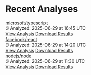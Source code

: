 # Recent Analyses

<div class="analysis-item">
  <div class="repo-name">
    <a href="/analyses/microsoft/typescript/a1b2c3d4/">microsoft/typescript</a>
  </div>
  <div class="analysis-time">⏰ Analyzed: 2025-06-29 at 16:45 UTC</div>
  <div class="analysis-links">
    <a href="/analyses/microsoft/typescript/a1b2c3d4/">View Analysis</a>
    <a href="/analyses/microsoft/typescript/a1b2c3d4/analysis.zip">Download Results</a>
  </div>
</div>

<div class="analysis-item">
  <div class="repo-name">
    <a href="/analyses/facebook/react/e5f6g7h8/">facebook/react</a>
  </div>
  <div class="analysis-time">⏰ Analyzed: 2025-06-29 at 14:20 UTC</div>
  <div class="analysis-links">
    <a href="/analyses/facebook/react/e5f6g7h8/">View Analysis</a>
    <a href="/analyses/facebook/react/e5f6g7h8/analysis.zip">Download Results</a>
  </div>
</div>

<div class="analysis-item">
  <div class="repo-name">
    <a href="/analyses/nodejs/node/i9j0k1l2/">nodejs/node</a>
  </div>
  <div class="analysis-time">⏰ Analyzed: 2025-06-29 at 11:30 UTC</div>
  <div class="analysis-links">
    <a href="/analyses/nodejs/node/i9j0k1l2/">View Analysis</a>
    <a href="/analyses/nodejs/node/i9j0k1l2/analysis.zip">Download Results</a>
  </div>
</div>

